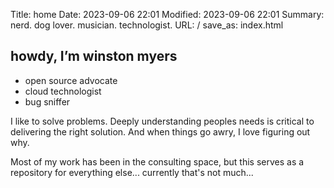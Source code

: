 Title: home
Date: 2023-09-06 22:01
Modified: 2023-09-06 22:01
Summary: nerd. dog lover. musician. technologist.
URL: /
save_as: index.html

## howdy, I’m winston myers

- open source advocate
- cloud technologist
- bug sniffer

I like to solve problems. Deeply understanding peoples needs is critical to delivering the right solution. And when things go awry, I love figuring out why.

Most of my work has been in the consulting space, but this serves as a repository for everything else... currently that's not much...
